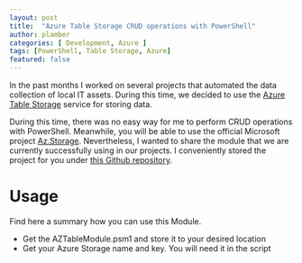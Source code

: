 ```yaml
---
layout: post
title:  "Azure Table Storage CRUD operations with PowerShell"
author: plamber
categories: [ Development, Azure ]
tags: [PowerShell, Table Storage, Azure]
featured: false
---
```

In the past months I worked on several projects that automated the data collection of local IT assets. During this time, we decided to use the [Azure Table Storage](https://azure.microsoft.com/en-us/services/storage/tables/) service for storing data.

During this time, there was no easy way for me to perform CRUD operations with PowerShell. Meanwhile, you will be able to use the official Microsoft project [Az.Storage](https://github.com/Azure/azure-powershell). Nevertheless, I wanted to share the module that we are currently successfully using in our projects. I conveniently stored the project for you under [this Github repository](https://github.com/plamber/aztablestorage).

# Usage
Find here a summary how you can use this Module.

- Get the AZTableModule.psm1 and store it to your desired location
- Get your Azure Storage name and key. You will need it in the script

<script src="https://gist.github.com/plamber/fbe1585c2d41dfb94f1ca9bbfbd8a69e.js"></script>